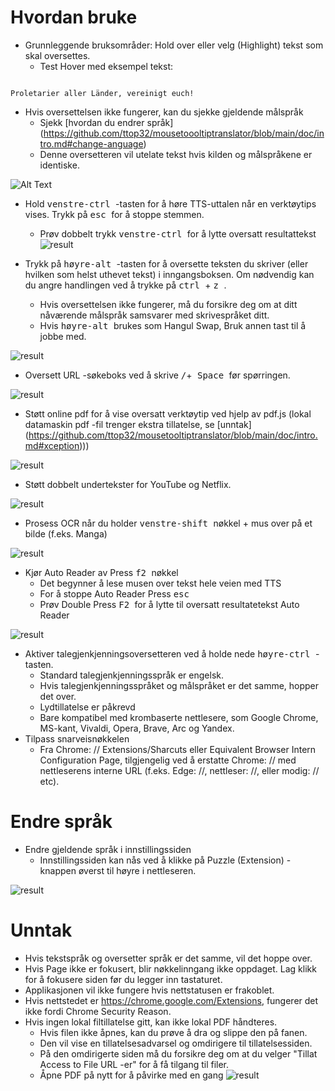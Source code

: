 # Hvordan bruke


- Grunnleggende bruksområder: Hold over eller velg (Highlight) tekst som skal oversettes.
  - Test Hover med eksempel tekst:
```console

Proletarier aller Länder, vereinigt euch!

```

  - Hvis oversettelsen ikke fungerer, kan du sjekke gjeldende målspråk
    - Sjekk [hvordan du endrer språk] (https://github.com/ttop32/mousetoooltiptranslator/blob/main/doc/intro.md#change-anguage)
    - Denne oversetteren vil utelate tekst hvis kilden og målspråkene er identiske.


![Alt Text](/doc/reagre.gif)



- Hold <kbd> venstre-ctrl </kbd> -tasten for å høre TTS-uttalen når en verktøytips vises. Trykk på <kbd> esc </kbd> for å stoppe stemmen.
  - Prøv dobbelt trykk <kbd> venstre-ctrl </kbd> for å lytte oversatt resultattekst
![result](/doc/20.gif)



- Trykk på <kbd> høyre-alt </kbd> -tasten for å oversette teksten du skriver (eller hvilken som helst uthevet tekst) i inngangsboksen. Om nødvendig kan du angre handlingen ved å trykke på <kbd> ctrl </kbd> + <kbd> z </kbd>.
  - Hvis oversettelsen ikke fungerer, må du forsikre deg om at ditt nåværende målspråk samsvarer med skrivespråket ditt.
  - Hvis <kbd> høyre-alt </kbd> brukes som Hangul Swap,
Bruk annen tast til å jobbe med.


![result](/doc/11.gif)



- Oversett URL -søkeboks ved å skrive <kbd>/</kbd>+<kbd> Space </kbd> før spørringen.


![result](/doc/21.gif)



- Støtt online pdf for å vise oversatt verktøytip ved hjelp av pdf.js (lokal datamaskin pdf -fil trenger ekstra tillatelse, se [unntak] (https://github.com/ttop32/mousetooltiptranslator/blob/main/doc/intro.md#xception)))


![result](/doc/12.gif)



- Støtt dobbelt undertekster for YouTube og Netflix.


![result](/doc/16.gif)



- Prosess OCR når du holder <kbd> venstre-shift </kbd> nøkkel + mus over på et bilde (f.eks. Manga)


![result](/doc/15.gif)



- Kjør Auto Reader av Press <kbd> f2 </kbd> nøkkel
  - Det begynner å lese musen over tekst hele veien med TTS
  - For å stoppe Auto Reader Press <kbd> esc </kbd>
  - Prøv Double Press <kbd> F2 </kbd> for å lytte til oversatt resultatetekst Auto Reader


![result](/doc/30.gif)



- Aktiver talegjenkjenningsoversetteren ved å holde nede <kbd> høyre-ctrl </kbd> -tasten.
  - Standard talegjenkjenningsspråk er engelsk.
  - Hvis talegjenkjenningsspråket og målspråket er det samme, hopper det over.
  - Lydtillatelse er påkrevd
  - Bare kompatibel med krombaserte nettlesere, som Google Chrome, MS-kant, Vivaldi, Opera, Brave, Arc og Yandex.
- Tilpass snarveisnøkkelen
  - Fra Chrome: // Extensions/Sharcuts eller Equivalent Browser Intern Configuration Page, tilgjengelig ved å erstatte Chrome: // med nettleserens interne URL (f.eks. Edge: //, nettleser: //, eller modig: // etc).
# Endre språk
- Endre gjeldende språk i innstillingssiden
  - Innstillingssiden kan nås ved å klikke på Puzzle (Extension) -knappen øverst til høyre i nettleseren.


![result](/doc/14.gif)





# Unntak


- Hvis tekstspråk og oversetter språk er det samme, vil det hoppe over.
- Hvis Page ikke er fokusert, blir nøkkelinngang ikke oppdaget.
Lag klikk for å fokusere siden før du legger inn tastaturet.
- Applikasjonen vil ikke fungere hvis nettstatusen er frakoblet.
- Hvis nettstedet er <https://chrome.google.com/Extensions>, fungerer det ikke fordi Chrome Security Reason.
- Hvis ingen lokal filtillatelse gitt, kan ikke lokal PDF håndteres.
  - Hvis filen ikke åpnes, kan du prøve å dra og slippe den på fanen.
  - Den vil vise en tillatelsesadvarsel og omdirigere til tillatelsessiden.
  - På den omdirigerte siden må du forsikre deg om at du velger "Tillat Access to File URL -er" for å få tilgang til filer.
  - Åpne PDF på nytt for å påvirke med en gang
![result](/doc/10.gif)
